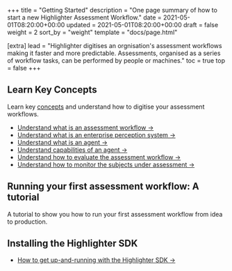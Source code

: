 +++
title = "Getting Started"
description = "One page summary of how to start a new Highlighter Assessment Workflow."
date = 2021-05-01T08:20:00+00:00
updated = 2021-05-01T08:20:00+00:00
draft = false
weight = 2
sort_by = "weight"
template = "docs/page.html"

[extra]
lead = "Highlighter digitises an orgnisation's assessment workflows making it faster and more predictable. Assessments, organised as a series of workflow tasks, can be performed by people or machines."
toc = true
top = false
+++

## Learn Key Concepts

Learn key [concepts](../../concepts/introduction/) and understand how to digitise your assessment workflows.

* [Understand what is an assessment workflow →](../../concepts/assessment-workflow/)
* [Understand what is an enterprise perception system →](../../concepts/enterprise-perception-system/)
* [Understand what is an agent →](../../concepts/agents/)
* [Understand capabilities of an agent →](../../concepts/capabilities/)
* [Understand how to evaluate the assessment workflow →](../../concepts/evaluation/)
* [Understand how to monitor the subjects under assessment →](../../concepts/monitoring/)

## Running your first assessment workflow: A tutorial

A tutorial to show you how to run your first assessment workflow from idea to production.

## Installing the Highlighter SDK

* [How to get up-and-running with the Highlighter SDK →](../../software-development-kit/getting-started-with-highlighter-sdk/)
